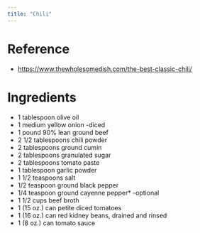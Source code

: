 ```yaml
---
title: "Chili"
---
```


# Reference
- https://www.thewholesomedish.com/the-best-classic-chili/

# Ingredients
* 1 tablespoon olive oil
* 1 medium yellow onion -diced
* 1 pound 90% lean ground beef
* 2 1/2 tablespoons chili powder
* 2 tablespoons ground cumin
* 2 tablespoons granulated sugar
* 2 tablespoons tomato paste
* 1 tablespoon garlic powder
* 1 1/2 teaspoons salt
* 1/2 teaspoon ground black pepper
* 1/4 teaspoon ground cayenne pepper* -optional
* 1 1/2 cups beef broth
* 1 (15 oz.) can petite diced tomatoes
* 1 (16 oz.) can red kidney beans, drained and rinsed
* 1 (8 oz.) can tomato sauce


